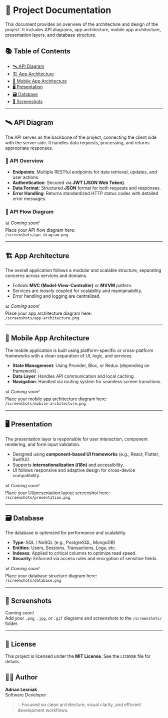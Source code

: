 # 🧩 Project Documentation

This document provides an overview of the architecture and design of the project. It includes API diagrams, app architecture, mobile app architecture, presentation layers, and database structure.

## 📚 Table of Contents

- [🛰️ API Diagram](#-api-diagram)
- [🏗️ App Architecture](#-app-architecture)
- [📱 Mobile App Architecture](#-mobile-app-architecture)
- [🖥️ Presentation](#-presentation)
- [🗃️ Database](#-database)
- [📸 Screenshots](#-screenshots)

---

## 🛰️ API Diagram

The API serves as the backbone of the project, connecting the client side with the server side. It handles data requests, processing, and returns appropriate responses.

### 🔹 API Overview

- **Endpoints**: Multiple RESTful endpoints for data retrieval, updates, and user actions.
- **Authentication**: Secured via **JWT (JSON Web Token)**.
- **Data Format**: Structured **JSON** format for both requests and responses.
- **Error Handling**: Returns standardized HTTP status codes with detailed error messages.

### 🔁 API Flow Diagram

📊 *Coming soon!*  
Place your API flow diagram here:  
`/screenshots/api-diagram.png`

---

## 🏗️ App Architecture

The overall application follows a modular and scalable structure, separating concerns across services and domains.

- Follows **MVC (Model-View-Controller)** or **MVVM** pattern.
- Services are loosely coupled for scalability and maintainability.
- Error handling and logging are centralized.

📊 *Coming soon!*  
Place your app architecture diagram here:  
`/screenshots/app-architecture.png`

---

## 📱 Mobile App Architecture

The mobile application is built using platform-specific or cross-platform frameworks with a clean separation of UI, logic, and services.

- **State Management**: Using Provider, Bloc, or Redux (depending on framework).
- **Data Layer**: Handles API communication and local caching.
- **Navigation**: Handled via routing system for seamless screen transitions.

📊 *Coming soon!*  
Place your mobile app architecture diagram here:  
`/screenshots/mobile-architecture.png`

---

## 🖥️ Presentation

The presentation layer is responsible for user interaction, component rendering, and form input validation.

- Designed using **component-based UI frameworks** (e.g., React, Flutter, SwiftUI).
- Supports **internationalization (i18n)** and accessibility.
- UI follows responsive and adaptive design for cross-device compatibility.

📊 *Coming soon!*  
Place your UI/presentation layout screenshot here:  
`/screenshots/presentation.png`

---

## 🗃️ Database

The database is optimized for performance and scalability.

- **Type**: SQL / NoSQL (e.g., PostgreSQL, MongoDB)
- **Entities**: Users, Sessions, Transactions, Logs, etc.
- **Indexes**: Applied to critical columns to optimize read speed.
- **Security**: Enforced via access rules and encryption of sensitive fields.

📊 *Coming soon!*  
Place your database structure diagram here:  
`/screenshots/database.png`

---

## 📸 Screenshots

Coming soon!  
Add your `.png`, `.jpg`, or `.gif` diagrams and screenshots to the `/screenshots/` folder.

---

## 📃 License

This project is licensed under the **MIT License**. See the `LICENSE` file for details.

## 👨‍💻 Author

**Adrian Lesniak**  
Software Developer  
> 💡 Focused on clean architecture, visual clarity, and efficient development workflows.
